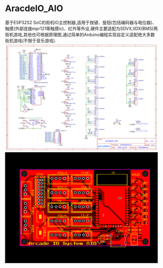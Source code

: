 # AracdeIO_AIO
基于ESP32S2 SoC的街机IO主控制器,适用于按键、旋钮(包括编码器与电位器)、触摸(外部连接mpr121等触摸ic)、红外等外设,硬件主要适配为SDVX,IIDX(BMS)两街机游戏,其他也可根据原理图,通过简单的Arduino编程实现自定义适配绝大多数街机游戏(不限于音乐游戏).
![原理图](/Hardware/Schematic_Arcade_IO_System_AIO_4.0.png)
![PCB](/Hardware/PCB_Arcade_IO_System_AIO_4.0.png)
